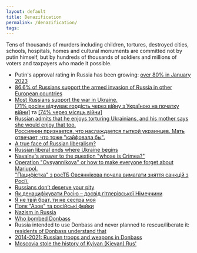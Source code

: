 ```yaml
---
layout: default
title: Denazification
permalink: /denazification/
tags: 
---
```


Tens of thousands of murders including children, tortures, destroyed cities, schools, hospitals, homes and cultural monuments are committed not by putin himself, but by hundreds of thousands of soldiers and millions of voters and taxpayers who made it possible.

- Putin's approval rating in Russia has been growing: [over 80% in January 2023](https://www.statista.com/statistics/896181/putin-approval-rating-russia/)
- [86.6% of Russians support the armed invasion of Russia in other European countries](https://activegroup.com.ua/2022/03/16/survey-says-86-6-of-russians-support-the-armed-invasion-of-russia-in-other-european-countries/)
- [Most Russians support the war in Ukraine.](https://www.atlanticcouncil.org/blogs/ukrainealert/not-just-putin-most-russians-support-the-war-in-ukraine/) <br>
  [[71% росіян відчуває гордість через війну з Україною на початку війни]](https://www.radiosvoboda.org/a/news-sotsiology-rosiyany-viyna-gordist/31757775.html) тa [[74% через місяць війни]](https://wciom.ru/analytical-reviews/analiticheskii-obzor/specialnaja-voennaja-operacija-monitoring)
- [Russian admits that he enjoys torturing Ukrainians, and his mother says she would enjoy that too.](https://www.pravda.com.ua/eng/news/2022/05/3/7343820/) <br>
  [Россиянин признается, что наслаждается пыткой украинцев. Мать отвечает, что тоже "кайфовала бы".](https://www.pravda.com.ua/rus/news/2022/05/3/7343820/)
- [A true face of Russian liberalism?](https://www.youtube.com/watch?v=MszW3b245y4)
- [Russian liberal ends where Ukraine begins](https://www.youtube.com/watch?v=zcrktBCPSYY)
- [Navalny's answer to the question "whose is Crimea?"](https://www.nytimes.com/2014/10/17/world/europe/navalnys-comments-on-crimea-ignite-russian-twittersphere.html)
- [Operation "Ovsyannikova" or how to make everyone forget about Mariupol.](https://www.pravda.com.ua/eng/columns/2022/03/15/7331479/) <br>
  ["Пацифістка" з росТБ Овсяннікова почала вимагати зняття санкцій з Росії.](https://www.unian.ua/russianworld/pacifistka-z-rostb-ovsyannikova-pochala-vimagati-znyattya-sankciy-z-rosiji-novini-rosiji-11764987.html)
- [Russians don’t deserve your pity](https://www.pravda.com.ua/eng/columns/2022/03/28/7335210/)
- [Як денацифікувати Росію – досвід гітлерівської Німеччини](https://www.pravda.com.ua/articles/2022/03/26/7334583/)
- [Я не твій брат, ти не сестра моя](https://www.instagram.com/p/CapuezBNBCW/)
- [Полк "Азов" та російські фейки](https://www.pravda.com.ua/columns/2022/05/7/7344690/)
- [Nazism in Russia](https://www.youtube.com/watch?v=42qb42EUGz8)
- [Who bombed Donbass](https://www.youtube.com/watch?v=EXdK6Bz7aYw&list=WL&index=3)
- Russia intended to use Donbass and never planned to rescue/liberate it: [residents of Donbass understand that](https://www.youtube.com/watch?v=uPgjcReKfLw) 
- [2014-2021: Russian troops and weapons in Donbass](https://www.youtube.com/watch?v=lAIja2wWbrE)
- [Moscovia stole the history of Kyivan (Kievan) Rus'](https://universum.lviv.ua/journal/2011/6/dashk.htm) 
